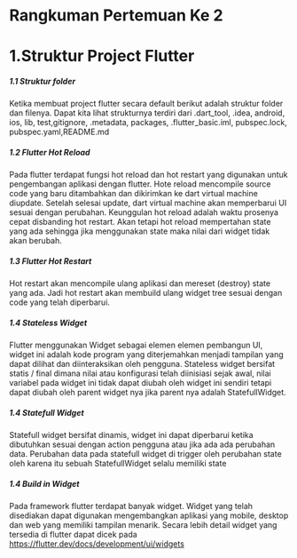# Rangkuman Pertemuan Ke 2

# 1.Struktur Project Flutter

##### 1.1 Struktur folder

Ketika membuat project flutter secara default berikut adalah struktur folder dan filenya. Dapat kita lihat strukturnya terdiri dari .dart_tool, .idea, android, ios, lib, test,gitignore, .metadata, packages, .flutter_basic.iml, pubspec.lock, pubspec.yaml,README.md

##### 1.2 Flutter Hot Reload

Pada flutter terdapat fungsi hot reload dan hot restart yang digunakan untuk pengembangan aplikasi dengan flutter. Hote reload mencompile source code yang baru ditambahkan dan dikirimkan ke dart virtual machine diupdate. Setelah selesai update, dart virtual machine akan memperbarui UI sesuai dengan perubahan. Keunggulan hot reload adalah waktu prosenya cepat disbanding hot restart. Akan tetapi hot reload mempertahan state yang ada sehingga jika menggunakan state maka nilai dari widget tidak akan berubah.

##### 1.3 Flutter Hot Restart

Hot restart akan mencompile ulang aplikasi dan mereset (destroy) state yang ada. Jadi hot restart akan membuild ulang widget tree sesuai dengan code yang telah diperbarui.

##### 1.4 Stateless Widget

Flutter menggunakan Widget sebagai elemen elemen pembangun UI, widget ini adalah kode program yang diterjemahkan menjadi tampilan yang dapat dilihat dan diinteraksikan oleh pengguna. Stateless widget bersifat statis / final dimana nilai atau konfigurasi telah diinisiasi sejak awal, nilai variabel pada widget ini tidak dapat diubah oleh widget ini sendiri tetapi dapat diubah oleh parent widget nya jika parent nya adalah StatefullWidget.

##### 1.4 Statefull Widget

Statefull widget bersifat dinamis, widget ini dapat diperbarui ketika dibutuhkan sesuai dengan action pengguna atau jika ada ada perubahan data. Perubahan data pada statefull widget di trigger oleh perubahan state oleh karena itu sebuah StatefullWidget selalu memiliki state

##### 1.4 Build in Widget

Pada framework flutter terdapat banyak widget. Widget yang telah disediakan dapat digunakan mengembangkan aplikasi yang mobile, desktop dan web yang memiliki tampilan menarik. Secara lebih detail widget yang tersedia di flutter dapat dicek pada https://flutter.dev/docs/development/ui/widgets
